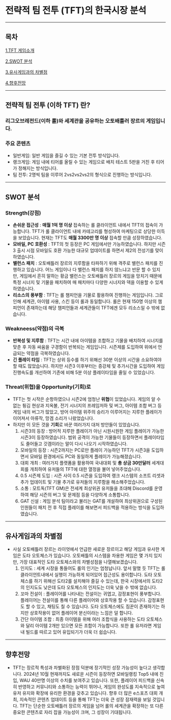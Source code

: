 # 전략적 팀 전투 (TFT)의 한국시장 분석
---
## 목차
[1.TFT 게임소개](전략적_팀_전투_(이하_TFT)_란?)

[2.SWOT 분석](SWOT_분석)

[3.유사게임과의 차별점](유사게임과의_차별점)

[4.향후전망](향후전망)

---
## 전략적 팀 전투 (이하 TFT) 란?
###	리그오브레전드(이하 롤)와 세계관을 공유하는 오토배틀러 장르의 게임입니다. 
###	주요 콘텐츠
- 일반게임: 일반 게임을 즐길 수 있는 기본 전투 방식입니다. 
- 랭크게임: 게임 내에 티어를 올릴 수 있는 게임으로 배치 테스트 5판을 거친 후 티어가 정해지는 방식입니다.
- 팀 전투: 2명씩 팀을 이루어 2vs2vs2vs2의 형식으로 진행하는 방식입니다.

---
## SWOT 분석
### Strength(강점)
- **손쉬운 접근성** : **매월 1억 명 이상** 접속하는 롤 클라이언트 내에서 TFT의 접속이 가능합니다. TFT가 롤 클라이언트 내에 카테고리를 형성하여 마케팅으로 상당한 이득을 보았습니다. 현재는 TFT도 **매월 3300만 명 이상** 접속할 만큼 성장하였습니다.
- **모바일, PC 호환성** : TFT의 첫 등장은 PC 게임에서만 가능하였습니다. 하지만 시즌3 출시 시점 모바일도 호환 가능한 대규모 업데이트를 하면서 제2의 전성기를 맞이하였습니다.
- **밸런스 패치** : 오토배틀러 장르의 지루함을 타파하기 위해 격주로 밸런스 패치를 진행하고 있습니다. 어느 게임이나 다 밸런스 패치를 하지 않느냐고 반문 할 수 있지만, 게임에서 흔히 말하는 황금 밸런스는 오토배틀러 장르의 게임을 망치기 때문에 특정 시너지 및 기물을 패치하여 매 패치마다 다양한 시너지와 덱을 이용할 수 있게 하였습니다.
- **리소스의 풍부함** : TFT는 롤 챔피언을 기물로 활용하여 진행하는 게임입니다. 그로 인해 세계관, 아이템 사용, 스킨 등이 롤과 동일합니다. 롤은 현재 150명 이상의 챔피언이 존재하는데 해당 챔피언들과 세계관들이 TFT에겐 모두 리소스일 수 밖에 없습니다.

### Weakneess(약점)의 극복
- **반복성 및 지루함** : TFT는 시간 내에 아이템을 조합하고 기물을 배치하여 시너지를 맞춘 후 자동 싸움을 구경함이 반복되는 게임입니다. 시즌제를 도입하여 위에서 언급되는 약점을 극복하였습니다.
- **긴 플레이 타임** : TFT는 상위 등수를 하기 위해선 30분 이상의 시간을 소요하여야 할 때도 많았습니다. 하지만 시즌3 이후부터는 증강체 및 추가시간을 도입하여 게임 진행속도를 개선하여 기존에 비해 5분 이상 플레이타임을 줄일 수 있었습니다.

### Threat(위협)을 Opportunity(기회)로
- TFT는 첫 시작은 순항하였으나 시즌2에 엄청난 **위협**이 있었습니다. 게임의 알 수 없는 튕김 현상과 지옥불, 전기 시너지의 프레임저하 및 버그, 아이템 조합 버그 등 게임 내의 버그가 많았고, 방어 아이템 위주의 승리가 이루어지는 지루한 플레이가 이어져서 아류작, 망겜 소리가 나왔었습니다.
- 하지만 이 모든 것을 **기회**로 바꾼 여러가지 대처 방안들이 있었습니다.
  1. 시즌3의 등장 : 방어적 지루한 플레이가 아닌 시원시원한 게임 플레이가 가능한 시즌3이 등장하였습니다. 범위 공격이 가능한 기물들이 등장하면서 플레이타임도 줄어들고 갓겜이라는 말이 다시 나오기 시작하였습니다.
  2. 모바일의 등장 : 시즌2까지는 PC로만 플레이 가능하던 TFT가 시즌3을 도입하면서 모바일 환경에서도 PC와 동일하게 플레이가 가능해졌습니다.
  3. 대회 개최 : 여러가지 플랫폼을 활용하여 국내대회 및 **총 상금 30만달러** 세계대회를 개최하여 유저들의 TFT에 대한 열정을 불어 넣어주었습니다.
  4. 0.5 시즌제 도입 : 시즌 사이 0.5 시즌을 도입하여 랭크 시스템의 소프트 리셋과 추가 업데이트 및 기물 추가로 유저들의 지루함을 해소해주었습니다.
  5. 소통 : 모트독(TFT GM)은 전세계 최상위권 유저들을 초대해 Discord를 운영하여 해당 시즌의 버그 및 문제점 등을 다양하게 소통합니다.
  6. GAT 신설 : 게임 분석 팀이라고 불리는 GAT를 개설하여 최상위권으로 구성된 인원들이 패치 전 후 직접 플레이를 해보면서 피드백을 적용하는 방식을 도입하였습니다.
 
---
## 유사게임과의 차별점
- 사실 오토배틀러 장르는 라이엇에서 언급한 새로운 장르이고 해당 게임과 유사한 게임은 도타 오토체스가 있습니다. 오토배틀의 시스템을 차용한 게임은 몇 가지 있지만, 가장 대표적인 도타 오토체스와의 차별성점을 나열해보겠습니다.
  1. 인지도 : 세계 시장을 통들어도 롤의 인기는 엄청납니다. 앞서 말했 듯 TFT는 롤 클라이언트내에서 실행이 가능하게 되어있어 접근성도 용이합니다. 도타 오토체스를 하기 위해선 도타2를 설치해야 즐길 수 있는데, 한국 시장에서의 도타2의 인지도도 낮은데 도타 오토체스의 인지도는 더욱 낮을 수 밖에 없습니다.
  2. 꼬마 전설이 : 플레이어를 나타내는 전설이는 귀엽고, 감정표현이 풍부합니다. 플레이어는 전설이를 통해 다른 플레이어와 상호작용 할 수 있습니다. 감정표현도 할 수 있고, 채팅도 칠 수 있습니다. 도타 오토체스에도 짐꾼이 존재하기는 하지만 상호작용이 없어 플레이어 분신이라는 느낌은 덜 합니다.
  3. 간단 아이템 조합 : 최종 아이템을 위해 여러 조합식을 사용하는 도타 오토체스와 달리 아이템 2개만 있으면 모든 조합이 가능합니다. 또한 롤 유저라면 게임 내 빌드를 따르고 있어 유입되기가 더욱 더 쉽습니다.
 
---
## 향후전망
- TFT는 장르적 특성과 차별화된 장점 덕분에 장기적인 성장 가능성이 높다고 생각합니다. 2024년 10월 현재까지도 새로운 시즌이 등장하면 모바일랭킹 Top5 내에 진입, WAU 40만명 이상의 수치를 보여주고 있습니다.  또한, 플레이어 피드백을 신속히 반영하고 커뮤니티와 소통하는 능력이 뛰어나, 게임의 완성도를 지속적으로 높여 유저 유지와 확장에 유리한 환경을 갖추고 있습니다. 향후 더 많은 e스포츠 대회 개최, 지속적인 콘텐츠 업데이트 등을 통해 TFT는 더욱 큰 성장 잠재력을 보일 것입니다. TFT는 단순한 오토배틀러 장르의 게임을 넘어 롤의 세계관을 확장하는 또 다른 중요한 콘텐츠로 자리 잡을 가능성이 크며, 그 성장이 기대됩니다. 
